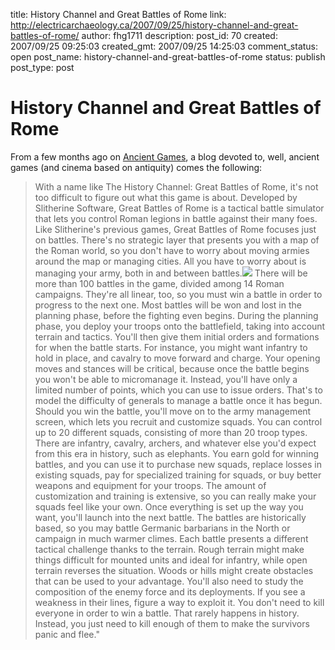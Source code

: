title: History Channel and Great Battles of Rome
link: http://electricarchaeology.ca/2007/09/25/history-channel-and-great-battles-of-rome/
author: fhg1711
description: 
post_id: 70
created: 2007/09/25 09:25:03
created_gmt: 2007/09/25 14:25:03
comment_status: open
post_name: history-channel-and-great-battles-of-rome
status: publish
post_type: post

# History Channel and Great Battles of Rome

From a few months ago on [Ancient Games](http://ancientgames.blogspot.com/), a blog devoted to, well, ancient games (and cinema based on antiquity) comes the following: 

> With a name like The History Channel: Great Battles of Rome, it's not too difficult to figure out what this game is about. Developed by Slitherine Software, Great Battles of Rome is a tactical battle simulator that lets you control Roman legions in battle against their many foes. Like Slitherine's previous games, Great Battles of Rome focuses just on battles. There's no strategic layer that presents you with a map of the Roman world, so you don't have to worry about moving armies around the map or managing cities. All you have to worry about is managing your army, both in and between battles.![](http://image.com.com/gamespot/images/bigboxshots/9/938279_91611_front.jpg) There will be more than 100 battles in the game, divided among 14 Roman campaigns. They're all linear, too, so you must win a battle in order to progress to the next one. Most battles will be won and lost in the planning phase, before the fighting even begins. During the planning phase, you deploy your troops onto the battlefield, taking into account terrain and tactics. You'll then give them initial orders and formations for when the battle starts. For instance, you might want infantry to hold in place, and cavalry to move forward and charge. Your opening moves and stances will be critical, because once the battle begins you won't be able to micromanage it. Instead, you'll have only a limited number of points, which you can use to issue orders. That's to model the difficulty of generals to manage a battle once it has begun. Should you win the battle, you'll move on to the army management screen, which lets you recruit and customize squads. You can control up to 20 different squads, consisting of more than 20 troop types. There are infantry, cavalry, archers, and whatever else you'd expect from this era in history, such as elephants. You earn gold for winning battles, and you can use it to purchase new squads, replace losses in existing squads, pay for specialized training for squads, or buy better weapons and equipment for your troops. The amount of customization and training is extensive, so you can really make your squads feel like your own. Once everything is set up the way you want, you'll launch into the next battle. The battles are historically based, so you may battle Germanic barbarians in the North or campaign in much warmer climes. Each battle presents a different tactical challenge thanks to the terrain. Rough terrain might make things difficult for mounted units and ideal for infantry, while open terrain reverses the situation. Woods or hills might create obstacles that can be used to your advantage. You'll also need to study the composition of the enemy force and its deployments. If you see a weakness in their lines, figure a way to exploit it. You don't need to kill everyone in order to win a battle. That rarely happens in history. Instead, you just need to kill enough of them to make the survivors panic and flee."
